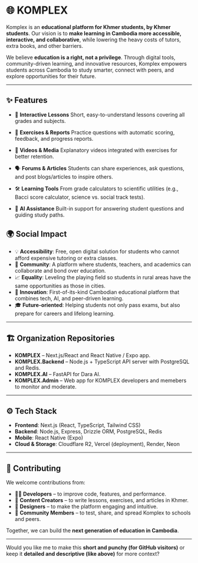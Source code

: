 # 🌐 KOMPLEX

Komplex is an **educational platform for Khmer students, by Khmer students**.
Our vision is to **make learning in Cambodia more accessible, interactive, and collaborative**, while lowering the heavy costs of tutors, extra books, and other barriers.

We believe **education is a right, not a privilege**. Through digital tools, community-driven learning, and innovative resources, Komplex empowers students across Cambodia to study smarter, connect with peers, and explore opportunities for their future.

---

## ✨ Features

* 📘 **Interactive Lessons**
  Short, easy-to-understand lessons covering all grades and subjects.

* 📝 **Exercises & Reports**
  Practice questions with automatic scoring, feedback, and progress reports.

* 🎥 **Videos & Media**
  Explanatory videos integrated with exercises for better retention.

* 🗣️ **Forums & Articles**
  Students can share experiences, ask questions, and post blogs/articles to inspire others.

* 🛠️ **Learning Tools**
  From grade calculators to scientific utilities (e.g., Bacci score calculator, science vs. social track tests).

* 🤖 **AI Assistance**
  Built-in support for answering student questions and guiding study paths.

## 🌍 Social Impact

* 💡 **Accessibility**: Free, open digital solution for students who cannot afford expensive tutoring or extra classes.
* 🤝 **Community**: A platform where students, teachers, and academics can collaborate and bond over education.
* 📈 **Equality**: Leveling the playing field so students in rural areas have the same opportunities as those in cities.
* 🚀 **Innovation**: First-of-its-kind Cambodian educational platform that combines tech, AI, and peer-driven learning.
* 🎓 **Future-oriented**: Helping students not only pass exams, but also prepare for careers and lifelong learning.

---

## 🏗️ Organization Repositories

* **KOMPLEX** – Next.js/React and React Native / Expo app.
* **KOMPLEX.Backend** – Node.js + TypeScript API server with PostgreSQL and Redis.
* **KOMPLEX.AI** – FastAPI for Dara AI.
* **KOMPLEX.Admin** – Web app for KOMPLEX developers and memebers to monitor and moderate.

---

## ⚙️ Tech Stack

* **Frontend**: Next.js (React, TypeScript, Tailwind CSS)
* **Backend**: Node.js, Express, Drizzle ORM, PostgreSQL, Redis
* **Mobile**: React Native (Expo)
* **Cloud & Storage**: Cloudflare R2, Vercel (deployment), Render, Neon

---

## 🤲 Contributing

We welcome contributions from:

* 👩‍💻 **Developers** – to improve code, features, and performance.
* 📖 **Content Creators** – to write lessons, exercises, and articles in Khmer.
* 🎨 **Designers** – to make the platform engaging and intuitive.
* 📢 **Community Members** – to test, share, and spread Komplex to schools and peers.

Together, we can build the **next generation of education in Cambodia**.

---

Would you like me to make this **short and punchy (for GitHub visitors)** or keep it **detailed and descriptive (like above)** for more context?
